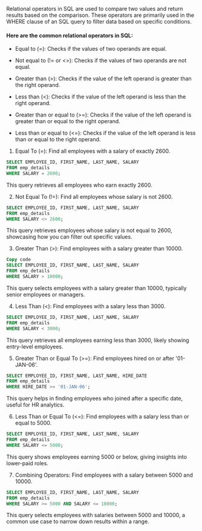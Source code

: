 Relational operators in SQL are used to compare two values and return results based on the comparison. These operators are primarily used in the WHERE clause of an SQL query to filter data based on specific conditions.

#### Here are the common relational operators in SQL:

- Equal to (=): Checks if the values of two operands are equal.

- Not equal to (!= or <>): Checks if the values of two operands are not equal.

- Greater than (>): Checks if the value of the left operand is greater than the right operand.

- Less than (<): Checks if the value of the left operand is less than the right operand.

- Greater than or equal to (>=): Checks if the value of the left operand is greater than or equal to the right operand.

- Less than or equal to (<=): Checks if the value of the left operand is less than or equal to the right operand.

1. Equal To (=): Find all employees with a salary of exactly 2600.
```sql
SELECT EMPLOYEE_ID, FIRST_NAME, LAST_NAME, SALARY
FROM emp_details
WHERE SALARY = 2600;
```
This query retrieves all employees who earn exactly 2600.

2. Not Equal To (!=): Find all employees whose salary is not 2600.
```sql
SELECT EMPLOYEE_ID, FIRST_NAME, LAST_NAME, SALARY
FROM emp_details
WHERE SALARY <> 2600;
```
This query retrieves employees whose salary is not equal to 2600, showcasing how you can filter out specific values.

3. Greater Than (>): Find employees with a salary greater than 10000.
```sql
Copy code
SELECT EMPLOYEE_ID, FIRST_NAME, LAST_NAME, SALARY
FROM emp_details
WHERE SALARY > 10000;
```
This query selects employees with a salary greater than 10000, typically senior employees or managers.

4. Less Than (<): Find employees with a salary less than 3000.
```sql
SELECT EMPLOYEE_ID, FIRST_NAME, LAST_NAME, SALARY
FROM emp_details
WHERE SALARY < 3000;
```
This query retrieves all employees earning less than 3000, likely showing entry-level employees.

5. Greater Than or Equal To (>=): Find employees hired on or after '01-JAN-06'.
```sql
SELECT EMPLOYEE_ID, FIRST_NAME, LAST_NAME, HIRE_DATE
FROM emp_details
WHERE HIRE_DATE >= '01-JAN-06';
```
This query helps in finding employees who joined after a specific date, useful for HR analytics.

6. Less Than or Equal To (<=): Find employees with a salary less than or equal to 5000.
```sql
SELECT EMPLOYEE_ID, FIRST_NAME, LAST_NAME, SALARY
FROM emp_details
WHERE SALARY <= 5000;
```
This query shows employees earning 5000 or below, giving insights into lower-paid roles.

7. Combining Operators: Find employees with a salary between 5000 and 10000.
```sql
SELECT EMPLOYEE_ID, FIRST_NAME, LAST_NAME, SALARY
FROM emp_details
WHERE SALARY >= 5000 AND SALARY <= 10000;
```
This query selects employees with salaries between 5000 and 10000, a common use case to narrow down results within a range.

